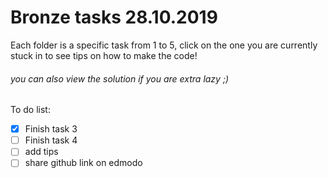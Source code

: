 # Bronze tasks 28.10.2019

Each folder is a specific task from 1 to 5, click on the one you are currently stuck in to see tips on how to make the code!
###### you can also view the solution if you are extra lazy ;)

To do list:
- [X] Finish task 3
- [ ] Finish task 4
- [ ] add tips
- [ ] share github link on edmodo
